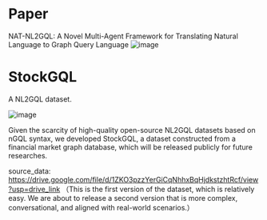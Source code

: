 # Paper 
NAT-NL2GQL: A Novel Multi-Agent Framework for Translating Natural Language to Graph Query Language
![image](https://github.com/user-attachments/assets/7e7745dc-3df3-49e4-817e-6b945f2e4f65)

# StockGQL
A NL2GQL dataset.

![image](https://github.com/user-attachments/assets/0caa8a17-6318-498b-a8a4-4c6245609ad0)

Given the scarcity of high-quality open-source NL2GQL datasets based on nGQL syntax, we developed StockGQL, a dataset constructed from a financial market graph database, which will be released publicly for future researches.

source_data:
https://drive.google.com/file/d/1ZKO3pzzYerGiCqNhhxBqHjdkstzhtRcf/view?usp=drive_link （This is the first version of the dataset, which is relatively easy. We are about to release a second version that is more complex, conversational, and aligned with real-world scenarios.）
